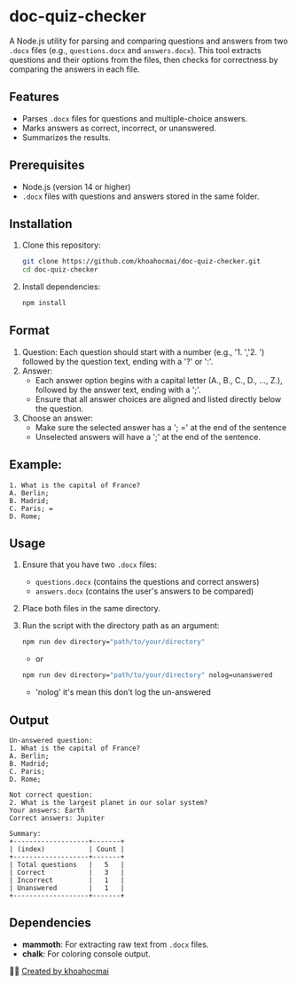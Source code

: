 # doc-quiz-checker

A Node.js utility for parsing and comparing questions and answers from two `.docx` files (e.g., `questions.docx` and `answers.docx`). This tool extracts questions and their options from the files, then checks for correctness by comparing the answers in each file.

## Features

- Parses `.docx` files for questions and multiple-choice answers.
- Marks answers as correct, incorrect, or unanswered.
- Summarizes the results.

## Prerequisites

- Node.js (version 14 or higher)
- `.docx` files with questions and answers stored in the same folder.

## Installation

1. Clone this repository:

   ```bash
   git clone https://github.com/khoahocmai/doc-quiz-checker.git
   cd doc-quiz-checker
   ```

2. Install dependencies:
   ```bash
   npm install
   ```

## Format

1. Question: Each question should start with a number (e.g., '1. ','2. ') followed by the question text, ending with a '?' or ':'.
2. Answer:
   - Each answer option begins with a capital letter (A., B., C., D., ..., Z.), followed by the answer text, ending with a ';'.
   - Ensure that all answer choices are aligned and listed directly below the question.
3. Choose an answer:
   - Make sure the selected answer has a '; =' at the end of the sentence
   - Unselected answers will have a ';' at the end of the sentence.

## Example:

```vbnet
1. What is the capital of France?
A. Berlin;
B. Madrid;
C. Paris; =
D. Rome;
```

## Usage

1. Ensure that you have two `.docx` files:

   - `questions.docx` (contains the questions and correct answers)
   - `answers.docx` (contains the user's answers to be compared)

2. Place both files in the same directory.

3. Run the script with the directory path as an argument:
   ```bash
   npm run dev directory="path/to/your/directory"
   ```
   - or
   ```bash
   npm run dev directory="path/to/your/directory" nolog=unanswered
   ```
   - 'nolog' it's mean this don't log the un-answered

## Output

```vbnet
Un-answered question:
1. What is the capital of France?
A. Berlin;
B. Madrid;
C. Paris;
D. Rome;

Not correct question:
2. What is the largest planet in our solar system?
Your answers: Earth
Correct answers: Jupiter

Summary:
+-------------------+-------+
| (index)           | Count |
+-------------------+-------+
| Total questions   |   5   |
| Correct           |   3   |
| Incorrect         |   1   |
| Unanswered        |   1   |
+-------------------+-------+
```

## Dependencies

- **mammoth**: For extracting raw text from `.docx` files.
- **chalk**: For coloring console output.

👨‍💻 [Created by khoahocmai](https://github.com/khoahocmai)
